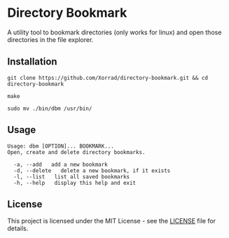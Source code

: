 # Directory Bookmark

A utility tool to bookmark directories (only works for linux) and open those directories in the file explorer.

## Installation

```
git clone https://github.com/Xorrad/directory-bookmark.git && cd directory-bookmark
```
```
make
```
```
sudo mv ./bin/dbm /usr/bin/
```

## Usage

```
Usage: dbm [OPTION]... BOOKMARK...
Open, create and delete directory bookmarks.

  -a, --add   add a new bookmark
  -d, --delete   delete a new bookmark, if it exists
  -l, --list   list all saved bookmarks
  -h, --help   display this help and exit
```

## License

This project is licensed under the MIT License - see the [LICENSE](https://raw.githubusercontent.com/Xorrad/directory-bookmark/master/LICENSE) file for details.